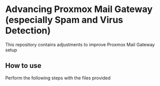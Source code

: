 # Advancing Proxmox Mail Gateway (especially Spam and Virus Detection)

This repository contains adjustments to improve Proxmox Mail Gateway setup

## How to use

Perform the following steps with the files provided
